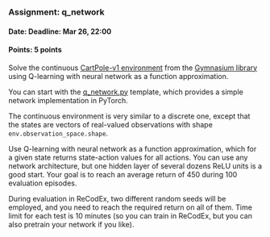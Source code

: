 ### Assignment: q_network
#### Date: Deadline: Mar 26, 22:00
#### Points: 5 points

Solve the continuous [CartPole-v1 environment](https://gymnasium.farama.org/environments/classic_control/cart_pole/)
from the [Gymnasium library](https://gymnasium.farama.org/) using Q-learning
with neural network as a function approximation.

You can start with the [q_network.py](https://github.com/ufal/npfl139/tree/master/labs/04/q_network.py)
template, which provides a simple network implementation in PyTorch.

The continuous environment is very similar to a discrete one, except
that the states are vectors of real-valued observations with shape
`env.observation_space.shape`.

Use Q-learning with neural network as a function approximation, which for
a given state returns state-action values for all actions. You can use any
network architecture, but one hidden layer of several dozens ReLU units is a good start.
Your goal is to reach an average return of 450 during 100 evaluation episodes.

During evaluation in ReCodEx, two different random seeds will be employed, and
you need to reach the required return on all of them. Time limit for each test
is 10 minutes (so you can train in ReCodEx, but you can also pretrain your
network if you like).
